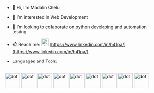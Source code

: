- 👋 Hi, I’m Madalin Chelu
- 👀 I’m interested in Web Development 
- 💞️ I’m looking to collaborate on python developing and automation testing
- 📫 Reach me: <img src="https://www.svgrepo.com/show/475661/linkedin-color.svg" alt="dot" width="24" height="24"> [https://www.linkedin.com/in/h41pa/](https://www.linkedin.com/in/h41pa/)

- Languages and Tools:
<br>
<a href="https://git-scm.com/"> <img src="https://www.svgrepo.com/show/452210/git.svg" alt="dot" width="48" height="48"></a> 
<a href="https://html.com/"> <img src="https://www.svgrepo.com/show/353884/html-5.svg" alt="dot" width="48" height="48"></a>
<a href="https://www.w3schools.com/css/"> <img src="https://www.svgrepo.com/show/353623/css-3.svg" alt="dot" width="48" height="48"></a>
<a href="https://www.python.org/"> <img src="https://www.svgrepo.com/show/452091/python.svg" alt="dot" width="48" height="48"></a>
<a href="https://www.djangoproject.com/"> <img src="https://www.svgrepo.com/show/353656/django.svg" alt="dot" width="48" height="48"></a>
<a href="https://www.jetbrains.com/pycharm/"> <img src="https://www.svgrepo.com/show/354237/pycharm.svg" alt="dot" width="48" height="48"></a>
<a href="https://www.mysql.com/"> <img src="https://www.svgrepo.com/show/331761/sql-database-sql-azure.svg" alt="dot" width="48" height="48"></a>
<a href="https://www.selenium.dev/documentation/webdriver/"> <img src="https://www.svgrepo.com/show/354321/selenium.svg" alt="dot" width="48" height="48"></a>
<a href="https://www.postman.com/"> <img src="https://www.svgrepo.com/show/354202/postman-icon.svg" alt="dot" width="48" height="48"></a>

